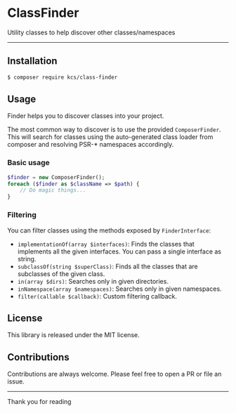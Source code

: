 # ClassFinder

Utility classes to help discover other classes/namespaces

---

## Installation

```bash
$ composer require kcs/class-finder
```

## Usage

Finder helps you to discover classes into your project.

The most common way to discover is to use the provided `ComposerFinder`.
This will search for classes using the auto-generated class loader
from composer and resolving PSR-* namespaces accordingly.

### Basic usage

```php
$finder = new ComposerFinder();
foreach ($finder as $className => $path) {
    // Do magic things...
}
```

### Filtering

You can filter classes using the methods exposed by `FinderInterface`:

- `implementationOf(array $interfaces)`: Finds the classes that implements 
  all the given interfaces. You can pass a single interface as string.
- `subclassOf(string $superClass)`: Finds all the classes that are subclasses
  of the given class.
- `in(array $dirs)`: Searches only in given directories.
- `inNamespace(array $namespaces)`: Searches only in given namespaces.
- `filter(callable $callback)`: Custom filtering callback.

## License

This library is released under the MIT license.

## Contributions

Contributions are always welcome.
Please feel free to open a PR or file an issue.

---

Thank you for reading
